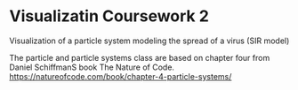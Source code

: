 # Visualizatin Coursework 2
 Visualization of a particle system modeling the spread of a virus (SIR model)

The particle and particle systems class are based on chapter four from Daniel SchiffmanS book The Nature of Code.
https://natureofcode.com/book/chapter-4-particle-systems/
